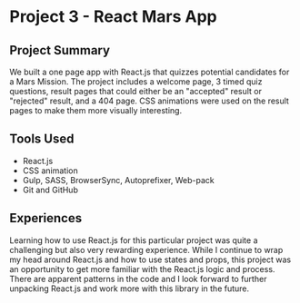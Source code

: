 # Project 3 - React Mars App

## Project Summary
We built a one page app with React.js that quizzes potential candidates for a Mars Mission. The project includes a welcome page, 3 timed quiz questions, result pages that could either be an "accepted" result or "rejected" result, and a 404 page. CSS animations were used on the result pages to make them more visually interesting.

## Tools Used
- React.js
- CSS animation
- Gulp, SASS, BrowserSync, Autoprefixer, Web-pack
- Git and GitHub

## Experiences
Learning how to use React.js for this particular project was quite a challenging but also very rewarding experience. While I continue to wrap my head around React.js and how to use states and props, this project was an opportunity to get more familiar with the React.js logic and process. There are apparent patterns in the code and I look forward to further unpacking React.js and work more with this library in the future.
